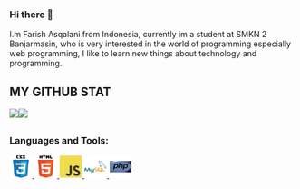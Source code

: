 <h3>Hi there 👋</h3>

I.m Farish Asqalani from Indonesia, currently im a student at SMKN 2 Banjarmasin, who is very interested in the world of programming especially web programming, I like to learn new things about technology and programming. 

## MY GITHUB STAT
<div style="display: flex; flex-direction: row;">
 <img class="img" src="https://github-readme-stats.vercel.app/api?username=CL3IX&show_icons=true&theme=vue-dark" />
 <img class="img" src="https://github-readme-stats.vercel.app/api/top-langs/?username=CL3IX&theme=vue-dark&layout=compact" />
</div>

## <h3 align="left">Languages and Tools:</h3>
<p align="left"> <a href="https://www.w3schools.com/css/" target="_blank" rel="noreferrer"> <img src="https://raw.githubusercontent.com/devicons/devicon/master/icons/css3/css3-original-wordmark.svg" alt="css3" width="40" height="40"/> </a> <a href="https://www.w3.org/html/" target="_blank" rel="noreferrer"> <img src="https://raw.githubusercontent.com/devicons/devicon/master/icons/html5/html5-original-wordmark.svg" alt="html5" width="40" height="40"/> </a> <a href="https://developer.mozilla.org/en-US/docs/Web/JavaScript" target="_blank" rel="noreferrer"> <img src="https://raw.githubusercontent.com/devicons/devicon/master/icons/javascript/javascript-original.svg" alt="javascript" width="40" height="40"/> </a> <a href="https://www.mysql.com/" target="_blank" rel="noreferrer"> <img src="https://raw.githubusercontent.com/devicons/devicon/master/icons/mysql/mysql-original-wordmark.svg" alt="mysql" width="40" height="40"/> </a> <a href="https://www.php.net" target="_blank" rel="noreferrer"> <img src="https://raw.githubusercontent.com/devicons/devicon/master/icons/php/php-original.svg" alt="php" width="40" height="40"/> </a> </p>

